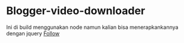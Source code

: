 # Blogger-video-downloader
Ini di build menggunakan node namun kalian bisa menerapkankannya dengan jquery [Follow](https://www.npmjs.com/package/htmlparser)
